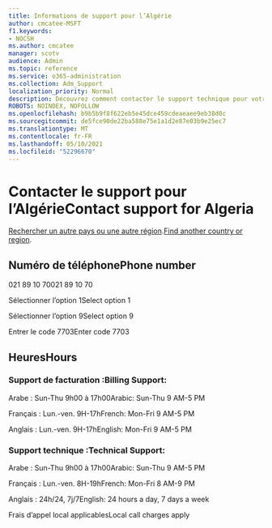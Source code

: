```yaml
---
title: Informations de support pour l’Algérie
author: cmcatee-MSFT
f1.keywords:
- NOCSH
ms.author: cmcatee
manager: scotv
audience: Admin
ms.topic: reference
ms.service: o365-administration
ms.collection: Adm_Support
localization_priority: Normal
description: Découvrez comment contacter le support technique pour votre pays ou région.
ROBOTS: NOINDEX, NOFOLLOW
ms.openlocfilehash: b9b5b9f8f622eb5e45dce459cdeaeaee9eb38d0c
ms.sourcegitcommit: de5fce90de22ba588e75e1a1d2e87e03b9e25ec7
ms.translationtype: MT
ms.contentlocale: fr-FR
ms.lasthandoff: 05/10/2021
ms.locfileid: "52296670"
---
```

# <a name="contact-support-for-algeria"></a><span data-ttu-id="45f70-103">Contacter le support pour l’Algérie</span><span class="sxs-lookup"><span data-stu-id="45f70-103">Contact support for Algeria</span></span>

<span data-ttu-id="45f70-104">[Rechercher un autre pays ou une autre région](../../business-video/get-help-support.md).</span><span class="sxs-lookup"><span data-stu-id="45f70-104">[Find another country or region](../../business-video/get-help-support.md).</span></span>

## <a name="phone-number"></a><span data-ttu-id="45f70-105">Numéro de téléphone</span><span class="sxs-lookup"><span data-stu-id="45f70-105">Phone number</span></span>
<span data-ttu-id="45f70-106">021 89 10 70</span><span class="sxs-lookup"><span data-stu-id="45f70-106">021 89 10 70</span></span>

<span data-ttu-id="45f70-107">Sélectionner l’option 1</span><span class="sxs-lookup"><span data-stu-id="45f70-107">Select option 1</span></span>

<span data-ttu-id="45f70-108">Sélectionner l’option 9</span><span class="sxs-lookup"><span data-stu-id="45f70-108">Select option 9</span></span>

<span data-ttu-id="45f70-109">Entrer le code 7703</span><span class="sxs-lookup"><span data-stu-id="45f70-109">Enter code 7703</span></span>

## <a name="hours"></a><span data-ttu-id="45f70-110">Heures</span><span class="sxs-lookup"><span data-stu-id="45f70-110">Hours</span></span>
### <a name="billing-support"></a><span data-ttu-id="45f70-111">Support de facturation :</span><span class="sxs-lookup"><span data-stu-id="45f70-111">Billing Support:</span></span>

<span data-ttu-id="45f70-112">Arabe : Sun-Thu 9h00 à 17h00</span><span class="sxs-lookup"><span data-stu-id="45f70-112">Arabic: Sun-Thu 9 AM-5 PM</span></span>

<span data-ttu-id="45f70-113">Français : Lun.-ven. 9H-17h</span><span class="sxs-lookup"><span data-stu-id="45f70-113">French: Mon-Fri 9 AM-5 PM</span></span>

<span data-ttu-id="45f70-114">Anglais : Lun.-ven. 9H-17h</span><span class="sxs-lookup"><span data-stu-id="45f70-114">English: Mon-Fri 9 AM-5 PM</span></span>

### <a name="technical-support"></a><span data-ttu-id="45f70-115">Support technique :</span><span class="sxs-lookup"><span data-stu-id="45f70-115">Technical Support:</span></span>

<span data-ttu-id="45f70-116">Arabe : Sun-Thu 9h00 à 17h00</span><span class="sxs-lookup"><span data-stu-id="45f70-116">Arabic: Sun-Thu 9 AM-5 PM</span></span>

<span data-ttu-id="45f70-117">Français : Lun.-ven. 8H-19h</span><span class="sxs-lookup"><span data-stu-id="45f70-117">French: Mon-Fri 8 AM-9 PM</span></span>

<span data-ttu-id="45f70-118">Anglais : 24h/24, 7j/7</span><span class="sxs-lookup"><span data-stu-id="45f70-118">English: 24 hours a day, 7 days a week</span></span>

<span data-ttu-id="45f70-119">Frais d’appel local applicables</span><span class="sxs-lookup"><span data-stu-id="45f70-119">Local call charges apply</span></span>
